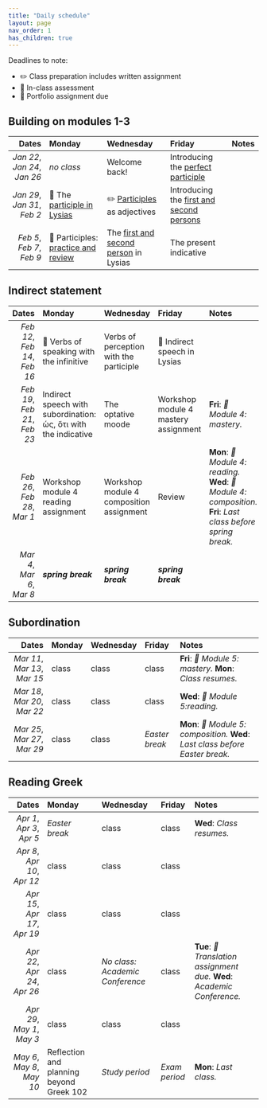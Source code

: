 ```yaml
---
title: "Daily schedule"
layout: page
nav_order: 1
has_children: true
---
```



Deadlines to note:


- ✏️ Class preparation includes written assignment
- 🔬 In-class assessment
- 📜  Portfolio assignment due





## Building on modules 1-3

| Dates | Monday | Wednesday | Friday | Notes |
| ---: | :--- | :--- | :--- | :--- |
| *Jan 22*, *Jan 24*, *Jan 26* | *no class* | Welcome back! | Introducing the [perfect participle](../classes/pftptcpl/) |  |
| *Jan 29*, *Jan 31*, *Feb 2* | 🔬 The [participle in Lysias](../classes/ptcpls-lysias/) | ✏️ [Participles](../classes/ptcpls-substantives/)  as adjectives | Introducing the [first and second persons](../classes/first-second/) |  |
| *Feb 5*, *Feb 7*, *Feb 9* | 🔬  Participles: [practice and review](../classes/particles-practice/) | The [first and second person](../classes/first-second-lysias/) in Lysias | The present indicative |  |

## Indirect statement

| Dates | Monday | Wednesday | Friday | Notes |
| ---: | :--- | :--- | :--- | :--- |
| *Feb 12*, *Feb 14*, *Feb 16* | 🔬 Verbs of speaking with the infinitive | Verbs of perception with the participle | 🔬 Indirect speech in Lysias |  |
| *Feb 19*, *Feb 21*, *Feb 23* | Indirect speech with subordination: ὡς, ὅτι with the indicative | The optative moode | Workshop module 4 mastery assignment | **Fri**: *📜 Module 4: mastery.* |
| *Feb 26*, *Feb 28*, *Mar 1* | Workshop module 4 reading assignment | Workshop module 4 composition assignment | Review | **Mon**: *📜 Module 4: reading.* **Wed**: *📜 Module 4: composition.* **Fri**: *Last class before spring break.* |
| *Mar 4*, *Mar 6*, *Mar 8* | ***spring break*** | ***spring break*** | ***spring break*** |  |

## Subordination

| Dates | Monday | Wednesday | Friday | Notes |
| ---: | :--- | :--- | :--- | :--- |
| *Mar 11*, *Mar 13*, *Mar 15* | class | class | class | **Fri**: *📜 Module 5: mastery.* **Mon**: *Class resumes.* |
| *Mar 18*, *Mar 20*, *Mar 22* | class | class | class | **Wed**: *📜 Module 5:reading.* |
| *Mar 25*, *Mar 27*, *Mar 29* | class | class | *Easter break* | **Mon**: *📜 Module 5: composition.* **Wed**: *Last class before Easter break.* |

## Reading Greek

| Dates | Monday | Wednesday | Friday | Notes |
| ---: | :--- | :--- | :--- | :--- |
| *Apr 1*, *Apr 3*, *Apr 5* | *Easter break* | class | class | **Wed**: *Class resumes.* |
| *Apr 8*, *Apr 10*, *Apr 12* | class | class | class |  |
| *Apr 15*, *Apr 17*, *Apr 19* | class | class | class |  |
| *Apr 22*, *Apr 24*, *Apr 26* | class | *No class: Academic Conference* | class | **Tue**: *📜 Translation assignment due.* **Wed**: *Academic Conference.* |
| *Apr 29*, *May 1*, *May 3* | class | class | class |  |
| *May 6*, *May 8*, *May 10* | Reflection and planning beyond Greek 102 | *Study period* | *Exam period* | **Mon**: *Last class.* |